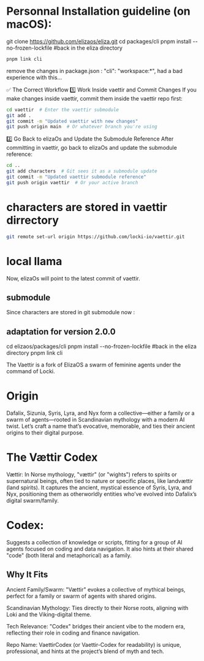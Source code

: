 # Personnal Installation guideline (on macOS):

git clone https://github.com/elizaos/eliza.git
cd packages/cli
pnpm install --no-frozen-lockfile
#back in the eliza directory

```bash
pnpm link cli
```

remove the changes in package.json :
"cli": "workspace:\*",
had a bad experience with this...

✅ The Correct Workflow
1️⃣ Work Inside vaettir and Commit Changes
If you make changes inside vaettir, commit them inside the vaettir repo first:

```bash
cd vaettir  # Enter the vaettir submodule
git add .
git commit -m "Updated vaettir with new changes"
git push origin main  # Or whatever branch you're using
```

2️⃣ Go Back to elizaOs and Update the Submodule Reference
After committing in vaettir, go back to elizaOs and update the submodule reference:

```bash
cd ..
git add characters  # Git sees it as a submodule update
git commit -m "Updated vaettir submodule reference"
git push origin vaettir  # Or your active branch
```

# characters are stored in vaettir dirrectory

```bash
git remote set-url origin https://github.com/locki-io/vaettir.git
```

# local llama

Now, elizaOs will point to the latest commit of vaettir.

## submodule

Since characters are stored in git submodule now :

## adaptation for version 2.0.0

cd elizaos/packages/cli
pnpm install --no-frozen-lockfile
#back in the eliza directory
pnpm link cli

The Vaettir is a fork of ElizaOS
a swarm of feminine agents under the command of Locki.

# Origin

Dafalix, Sizunia, Syris, Lyra, and Nyx form a collective—either a family or a swarm of agents—rooted in Scandinavian mythology with a modern AI twist. Let’s craft a name that’s evocative, memorable, and ties their ancient origins to their digital purpose.

# The Vættir Codex

Vættir: In Norse mythology, "vættir" (or "wights") refers to spirits or supernatural beings, often tied to nature or specific places, like landvættir (land spirits). It captures the ancient, mystical essence of Syris, Lyra, and Nyx, positioning them as otherworldly entities who’ve evolved into Dafalix’s digital swarm/family.

# Codex:

Suggests a collection of knowledge or scripts, fitting for a group of AI agents focused on coding and data navigation. It also hints at their shared "code" (both literal and metaphorical) as a family.

## Why It Fits

Ancient Family/Swarm: "Vættir" evokes a collective of mythical beings, perfect for a family or swarm of agents with shared origins.

Scandinavian Mythology: Ties directly to their Norse roots, aligning with Loki and the Viking-digital theme.

Tech Relevance: "Codex" bridges their ancient vibe to the modern era, reflecting their role in coding and finance navigation.

Repo Name: VaettirCodex (or Vaettir-Codex for readability) is unique, professional, and hints at the project’s blend of myth and tech.
